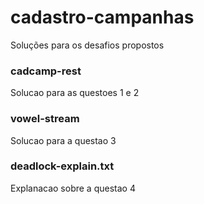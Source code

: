# cadastro-campanhas
Soluções para os desafios propostos

### cadcamp-rest
Solucao para as questoes 1 e 2

### vowel-stream
Solucao para a questao 3

### deadlock-explain.txt
Explanacao sobre a questao 4
